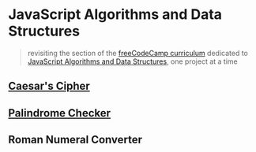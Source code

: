 # JavaScript Algorithms and Data Structures

> revisiting the section of the [freeCodeCamp curriculum](https://www.freecodecamp.org/learn/) dedicated to [JavaScript Algorithms and Data Structures](https://www.freecodecamp.org/learn/javascript-algorithms-and-data-structures/javascript-algorithms-and-data-structures-projects/), one project at a time

## [Caesar's Cipher](https://codepen.io/borntofrappe/full/MWYePYa)

## [Palindrome Checker](https://codepen.io/borntofrappe/full/GRgjxYo)

## Roman Numeral Converter
